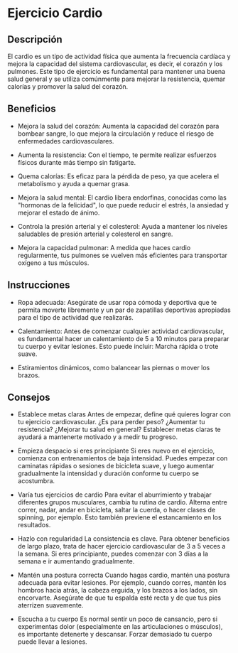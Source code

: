 # Ejercicio Cardio

## Descripción
El cardio es un tipo de actividad física que aumenta la frecuencia cardíaca y mejora la capacidad del sistema cardiovascular, es decir, el corazón y los pulmones. Este tipo de ejercicio es fundamental para mantener una buena salud general y se utiliza comúnmente para mejorar la resistencia, quemar calorías y promover la salud del corazón.

## Beneficios
- Mejora la salud del corazón: Aumenta la capacidad del corazón para bombear sangre, lo que mejora la circulación y reduce el riesgo de enfermedades cardiovasculares.

- Aumenta la resistencia: Con el tiempo, te permite realizar esfuerzos físicos durante más tiempo sin fatigarte.

- Quema calorías: Es eficaz para la pérdida de peso, ya que acelera el metabolismo y ayuda a quemar grasa.

- Mejora la salud mental: El cardio libera endorfinas, conocidas como las "hormonas de la felicidad", lo que puede reducir el estrés, la ansiedad y mejorar el estado de ánimo.

- Controla la presión arterial y el colesterol: Ayuda a mantener los niveles saludables de presión arterial y colesterol en sangre.

- Mejora la capacidad pulmonar: A medida que haces cardio regularmente, tus pulmones se vuelven más eficientes para transportar oxígeno a tus músculos.

## Instrucciones
- Ropa adecuada: Asegúrate de usar ropa cómoda y deportiva que te permita moverte libremente y un par de zapatillas deportivas apropiadas para el tipo de actividad que realizarás.

- Calentamiento: Antes de comenzar cualquier actividad cardiovascular, es fundamental hacer un calentamiento de 5 a 10 minutos para preparar tu cuerpo y evitar lesiones. Esto puede incluir:
Marcha rápida o trote suave.

- Estiramientos dinámicos, como balancear las piernas o mover los brazos.

## Consejos
- Establece metas claras
Antes de empezar, define qué quieres lograr con tu ejercicio cardiovascular. ¿Es para perder peso? ¿Aumentar tu resistencia? ¿Mejorar tu salud en general? Establecer metas claras te ayudará a mantenerte motivado y a medir tu progreso.

- Empieza despacio si eres principiante
Si eres nuevo en el ejercicio, comienza con entrenamientos de baja intensidad. Puedes empezar con caminatas rápidas o sesiones de bicicleta suave, y luego aumentar gradualmente la intensidad y duración conforme tu cuerpo se acostumbra.

- Varía tus ejercicios de cardio
Para evitar el aburrimiento y trabajar diferentes grupos musculares, cambia tu rutina de cardio. Alterna entre correr, nadar, andar en bicicleta, saltar la cuerda, o hacer clases de spinning, por ejemplo. Esto también previene el estancamiento en los resultados.

- Hazlo con regularidad
La consistencia es clave. Para obtener beneficios de largo plazo, trata de hacer ejercicio cardiovascular de 3 a 5 veces a la semana. Si eres principiante, puedes comenzar con 3 días a la semana e ir aumentando gradualmente.

- Mantén una postura correcta
Cuando hagas cardio, mantén una postura adecuada para evitar lesiones. Por ejemplo, cuando corres, mantén los hombros hacia atrás, la cabeza erguida, y los brazos a los lados, sin encorvarte. Asegúrate de que tu espalda esté recta y de que tus pies aterrizen suavemente.

- Escucha a tu cuerpo
Es normal sentir un poco de cansancio, pero si experimentas dolor (especialmente en las articulaciones o músculos), es importante detenerte y descansar. Forzar demasiado tu cuerpo puede llevar a lesiones.

